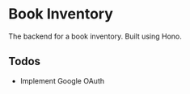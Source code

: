 # Book Inventory

The backend for a book inventory. Built using Hono.

## Todos

- Implement Google OAuth
